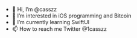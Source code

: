 - 👋 Hi, I’m @casszz
- 👀 I’m interested in iOS programming and Bitcoin
- 🌱 I’m currently learning SwiftUI
- 📫 How to reach me Twitter @1casszz
